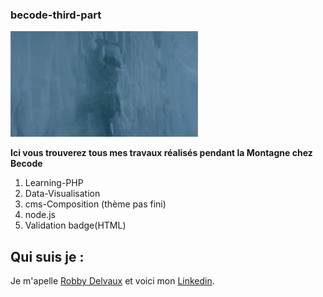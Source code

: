 ### becode-third-part

![montagne](./assets/montagne.gif)

**Ici vous trouverez tous mes travaux réalisés pendant la Montagne chez Becode**

1. Learning-PHP
2. Data-Visualisation
3. cms-Composition (thème pas fini)
4. node.js
5. Validation badge(HTML)

## Qui suis je : 

Je m'apelle [Robby Delvaux](https://github.com/Delvaux1986) et voici mon [Linkedin](https://www.linkedin.com/in/robby-delvaux/).